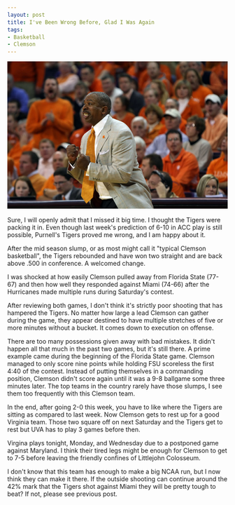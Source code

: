 ```yaml
---
layout: post
title: I've Been Wrong Before, Glad I Was Again
tags:
- Basketball
- Clemson
---
```


![](/img/wrong.jpg)

Sure, I will openly admit that I missed it big time. I thought the Tigers were packing it in. Even though last week's prediction of 6-10 in ACC play is still possible, Purnell's Tigers proved me wrong, and I am happy about it.

After the mid season slump, or as most might call it "typical Clemson basketball", the Tigers rebounded and have won two straight and are back above .500 in conference. A welcomed change.

I was shocked at how easily Clemson pulled away from Florida State (77-67) and then how well they responded against Miami (74-66) after the Hurricanes made multiple runs during Saturday's contest.

After reviewing both games, I don't think it's strictly poor shooting that has hampered the Tigers. No matter how large a lead Clemson can gather during the game, they appear destined to have multiple stretches of five or more minutes without a bucket. It comes down to execution on offense.

There are too many possessions given away with bad mistakes. It didn't happen all that much in the past two games, but it's still there. A prime example came during the beginning of the Florida State game. Clemson managed to only score nine points while holding FSU scoreless the first 4:40 of the contest. Instead of putting themselves in a commanding position, Clemson didn't score again until it was a 9-8 ballgame some three minutes later. The top teams in the country rarely have those slumps, I see them too frequently with this Clemson team.

In the end, after going 2-0 this week, you have to like where the Tigers are sitting as compared to last week. Now Clemson gets to rest up for a good Virginia team. Those two square off on next Saturday and the Tigers get to rest but UVA has to play 3 games before then.

Virgina plays tonight, Monday, and Wednesday due to a postponed game against Maryland. I think their tired legs might be enough for Clemson to get to 7-5 before leaving the friendly confines of Littlejohn Colosseum.

I don't know that this team has enough to make a big NCAA run, but I now think they can make it there. If the outside shooting can continue around the 42% mark that the Tigers shot against Miami they will be pretty tough to beat? If not, please see previous post.
